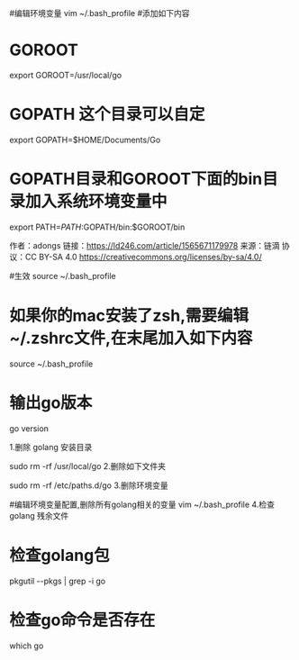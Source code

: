 #编辑环境变量
vim ~/.bash_profile
#添加如下内容
# GOROOT
export GOROOT=/usr/local/go
# GOPATH 这个目录可以自定
export GOPATH=$HOME/Documents/Go
# GOPATH目录和GOROOT下面的bin目录加入系统环境变量中
export PATH=$PATH:$GOPATH/bin:$GOROOT/bin

作者：adongs
链接：https://ld246.com/article/1565671179978
来源：链滴
协议：CC BY-SA 4.0 https://creativecommons.org/licenses/by-sa/4.0/

#生效
source ~/.bash_profile

# 如果你的mac安装了zsh,需要编辑~/.zshrc文件,在末尾加入如下内容
source ~/.bash_profile

# 输出go版本
go version

1.删除 golang 安装目录

sudo rm -rf /usr/local/go
2.删除如下文件夹

sudo rm -rf /etc/paths.d/go
3.删除环境变量

#编辑环境变量配置,删除所有golang相关的变量
vim ~/.bash_profile
4.检查 golang 残余文件

# 检查golang包
pkgutil --pkgs | grep -i go

# 检查go命令是否存在
which go



